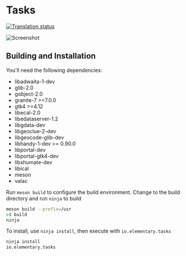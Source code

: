 # Tasks
[![Translation status](https://l10n.elementary.io/widgets/tasks/-/svg-badge.svg)](https://l10n.elementary.io/engage/tasks/?utm_source=widget)

![Screenshot](https://raw.githubusercontent.com/elementary/tasks/main/data/screenshot.png)

## Building and Installation

You'll need the following dependencies:
* libadwaita-1-dev
* glib-2.0
* gobject-2.0
* granite-7 >=7.0.0
* gtk4 >=4.12
* libecal-2.0
* libedataserver-1.2
* libgdata-dev
* libgeoclue-2-dev
* libgeocode-glib-dev
* libhandy-1-dev >= 0.90.0
* libportal-dev
* libportal-gtk4-dev
* libshumate-dev
* libical
* meson
* valac

Run `meson build` to configure the build environment. Change to the build directory and run `ninja` to build

```bash
meson build --prefix=/usr
cd build
ninja
```

To install, use `ninja install`, then execute with `io.elementary.tasks`

```bash
ninja install
io.elementary.tasks
```

